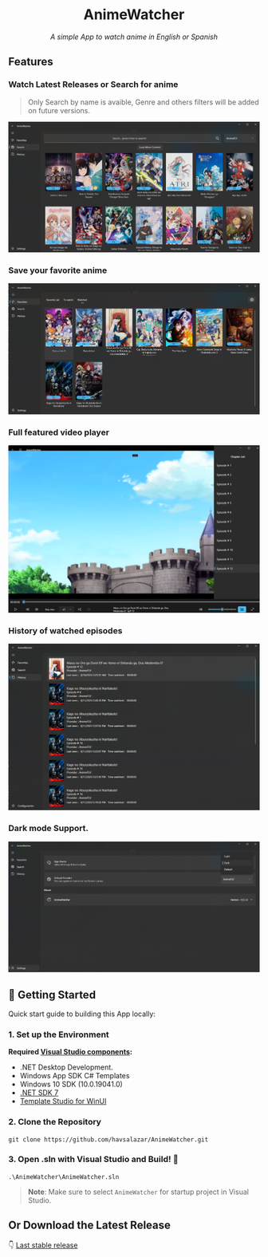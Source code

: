 <h1 align="center">AnimeWatcher</h1>
<p align="center">
	<em>A simple App to watch anime in English or Spanish</em>
</p>


## Features
### Watch Latest Releases or Search for anime
> Only Search by name is avaible, Genre and others filters will be added on future versions.

![Search View](https://github.com/havsalazar/AnimeWatcher/blob/dev/Screenshots/Search.png?raw=true)

### Save your favorite anime

![Favorite view](https://github.com/havsalazar/AnimeWatcher/blob/dev/Screenshots/Favorites.png?raw=true)

### Full featured video player 

![Video Player](https://github.com/havsalazar/AnimeWatcher/blob/dev/Screenshots/Player.png?raw=true)

### History of watched episodes

![History](https://github.com/havsalazar/AnimeWatcher/blob/dev/Screenshots/History.png?raw=true)


### Dark mode Support.

![Settings](https://github.com/havsalazar/AnimeWatcher/blob/dev/Screenshots/Settings.png?raw=true)



## :brain: Getting Started
Quick start guide to building this App locally:

### 1. Set up the Environment

 
**Required [Visual Studio components](https://learn.microsoft.com/en-us/windows/apps/windows-app-sdk/set-up-your-development-environment?tabs=cs-vs-community%2Ccpp-vs-community%2Cvs-2022-17-1-a%2Cvs-2022-17-1-b#required-workloads-and-components):**
- .NET Desktop Development.
- Windows App SDK C# Templates
- Windows 10 SDK (10.0.19041.0)
- [.NET SDK 7](https://dotnet.microsoft.com/en-us/download/dotnet)
- [Template Studio for WinUI](https://marketplace.visualstudio.com/items?itemName=TemplateStudio.TemplateStudioForWinUICs)

### 2. Clone the Repository 

```shell
git clone https://github.com/havsalazar/AnimeWatcher.git
```


### 3. Open .sln with Visual Studio and Build! :wrench:
```shell
.\AnimeWatcher\AnimeWatcher.sln
```
>**Note**: Make sure to select `AnimeWatcher` for startup project in Visual Studio.


## Or Download the Latest Release

:point_down: [Last stable release](https://github.com/havsalazar/AnimeWatcher/releases/latest)